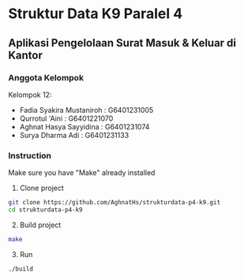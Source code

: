 # Struktur Data K9 Paralel 4

## Aplikasi Pengelolaan Surat Masuk & Keluar di Kantor

### Anggota Kelompok

Kelompok 12:

- Fadia Syakira Mustaniroh : G6401231005
- Qurrotul 'Aini : G6401221070
- Aghnat Hasya Sayyidina : G6401231074
- Surya Dharma Adi : G6401231133

### Instruction
Make sure you have "Make" already installed

1. Clone project

```sh
git clone https://github.com/AghnatHs/strukturdata-p4-k9.git
cd strukturdata-p4-k9
```

2. Build project

```sh
make
```

3. Run

```sh
./build
```

